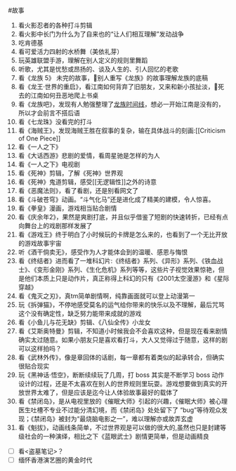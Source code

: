 #故事

1. 看火影忍者的各种打斗剪辑
2. 看火影中长门为什么为了自来也的“让人们相互理解”发动战争
3. 吃肯德基
4. 看可爱活力四射的水桥舞（美依礼芽）
5. 玩英雄联盟手游，理解在别人定义的规则里舞蹈
6. 听歌，尤其是忧愁或昂扬的、谈及人生的、引人回忆的老歌
7. 看《龙族 5》 未完的故事，👀别人重写《龙族》的故事理解龙族的底稿
8. 看《龙王·世界的重启》，看江南如何背弃了旧朋友，又来和新小孩扯淡，👀死去的江南如何丑恶地爬上书桌
9. 看《龙族吧》，发现有人勉强整理了[龙族时间线](https://c.tieba.baidu.com/p/8318969476)，想必一开始江南是没有的，所以才会前言不搭后语
10. 看《七龙珠》没看完的打斗
11. 看《海贼王》，发现海贼王胜在叙事的复杂，输在具体战斗的刻画:[[Criticism of One Piece]]
12. 看《一人之下》
13. 看《大话西游》悲剧的爱情，看周星驰是怎样的为人
14. 看《一人之下》电视剧
15. 看《死神》剪辑，了解《死神》世界观
16. 看《死神》鬼道剪辑，感受[[无逻辑性]]之外的诗意
17. 看《恶魔法则》，看了看剧，还是别看网文了
18. 看《斗破苍穹》动画。“斗气化马”还是进化成了精美的建模，令人惊喜。
19. 看《拳皇》漫画，游戏相当贴合剧情
20. 看《庆余年2》，果然是爽剧打底，并且似乎借鉴了短剧的快速转折，已经有点向舞台上的戏剧那样发展了
21. 看《游戏王》终于明白了小时候玩的卡牌是怎么来的，也看到了一个无比开放的游戏故事宇宙
22. 听《酒干倘卖无》，感受作为人才能体会到的温暖、感恩与悔恨
23. 看《终结者》进而看了一堆科幻片:《终结者》系列、《异形》系列、《铁血战士》、《变形金刚》系列、《生化危机》系列等等，这些片子视觉效果惊艳，但是他们本质上只是动作片，真正称得上科幻的只有《2001太空漫游》和《星际穿越》
24. 看《鬼灭之刃》，真tm简单剧情啊，纯靠画面就可以登上动漫第一
25. 玩《拆弹猫》，不停地感受莫名的运气给你带来的快乐以及不理解，最后咒骂这个没有确定性，缺乏努力能带来成就的游戏
26. 看《小鱼儿与花无缺》剪辑、《八仙全传》小龙女
27. 看《艾斯奥特曼》剪辑，不知道小时候我会不会喜欢这种，但是现在看来剧情确实太过随意。如果小朋友只是喜欢看打斗，大人又觉得过于随意，这样的剧可以这样拍吗？
28. 看《武林外传》，像是章回体的话剧，每一章都有着类似的起承转合，但确实很贴合现实
29. 玩《黑神话·悟空》，断断续续玩了几周，打 boss 其实是不断学习 boss 动作设计的过程，还是不太喜欢在别人的世界规则里玩耍。游戏想要做到真实的开放世界太难了，但是应该是迄今让人体验故事最好的载体了
30. 看《禁闭岛》，是从电视里放的《催眠大师》引起的兴趣，《催眠大师》被心理医生吐槽不专业不过能分清幻境，而《禁闭岛》处处留下了 “bug”等待观众发现；《禁闭岛》被封为“最烧脑电影之一”，难以理解亦或故弄玄虚
31. 看《魁拔》，动画线条简单，不过世界观是可以做的很大的,虽然也只是封建等级社会的一种演绎，相比之下《蓝眼武士》剧情更简单，但是动画精良

- [ ] 看<盗墓笔记>？
- [ ] 缅怀香港演艺圈的黄金时代
